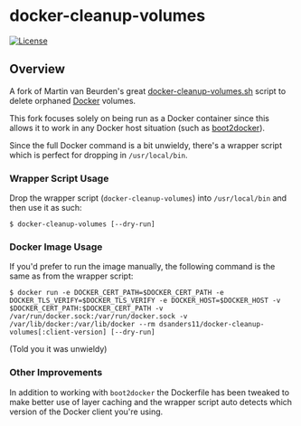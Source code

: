 # docker-cleanup-volumes

[![License](https://img.shields.io/badge/license-MIT-blue.svg)](https://raw.githubusercontent.com/dsanders11/docker-cleanup-volumes/master/LICENSE)

## Overview

A fork of Martin van Beurden's great [docker-cleanup-volumes.sh] script to delete orphaned [Docker] volumes.

This fork focuses solely on being run as a Docker container since this allows it to work in any Docker host situation (such as [boot2docker]).

Since the full Docker command is a bit unwieldy, there's a wrapper script which is perfect for dropping in `/usr/local/bin`.

### Wrapper Script Usage

Drop the wrapper script (`docker-cleanup-volumes`) into `/usr/local/bin` and then use it as such:

    $ docker-cleanup-volumes [--dry-run]

### Docker Image Usage

If you'd prefer to run the image manually, the following command is the same as from the wrapper script:

    $ docker run -e DOCKER_CERT_PATH=$DOCKER_CERT_PATH -e DOCKER_TLS_VERIFY=$DOCKER_TLS_VERIFY -e DOCKER_HOST=$DOCKER_HOST -v $DOCKER_CERT_PATH:$DOCKER_CERT_PATH -v /var/run/docker.sock:/var/run/docker.sock -v /var/lib/docker:/var/lib/docker --rm dsanders11/docker-cleanup-volumes[:client-version] [--dry-run]

(Told you it was unwieldy)

### Other Improvements

In addition to working with `boot2docker` the Dockerfile has been tweaked to make better use of layer caching and the wrapper script auto detects which version of the Docker client you're using.

[docker-cleanup-volumes.sh]: https://github.com/chadoe/docker-cleanup-volumes "Martin van Beurden's docker-cleanup-volumes.sh"
[Docker]: https://www.docker.com/ "Docker - Build, Ship, and Run Any App, Anywhere"
[boot2docker]: http://boot2docker.io/ "Lightweight Linux for Docker"
